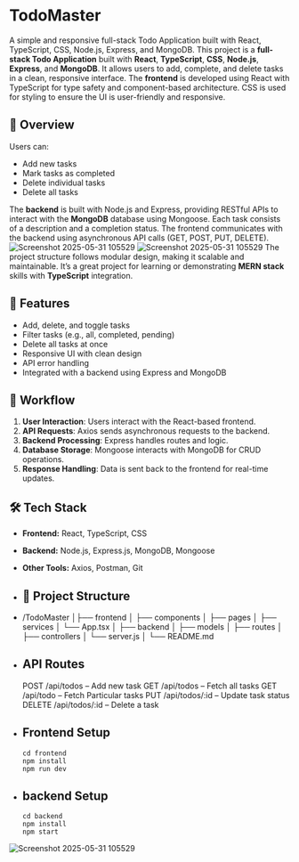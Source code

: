 # TodoMaster

A simple and responsive full-stack Todo Application built with React, TypeScript, CSS, Node.js, Express, and MongoDB.
This project is a **full-stack Todo Application** built with **React**, **TypeScript**, **CSS**, **Node.js**, **Express**, and **MongoDB**.
It allows users to add, complete, and delete tasks in a clean, responsive interface.
The **frontend** is developed using React with TypeScript for type safety and component-based architecture.
CSS is used for styling to ensure the UI is user-friendly and responsive.

## 🧾 Overview

Users can:
* Add new tasks
* Mark tasks as completed
* Delete individual tasks
* Delete all tasks

The **backend** is built with Node.js and Express, providing RESTful APIs to interact with the **MongoDB** database using Mongoose. 
Each task consists of a description and a completion status.
The frontend communicates with the backend using asynchronous API calls (GET, POST, PUT, DELETE). 
![Screenshot 2025-05-31 105529](https://github.com/user-attachments/assets/db7b8c1b-4f50-46f8-92ad-a4f80aed0c3a)
![Screenshot 2025-05-31 105529](https://github.com/user-attachments/assets/2ed2d734-c439-488c-a76b-9957b9a71b6e)
The project structure follows modular design, making it scalable and maintainable.
It’s a great project for learning or demonstrating **MERN stack** skills with **TypeScript** integration.

## 🚀 Features

- Add, delete, and toggle tasks
- Filter tasks (e.g., all, completed, pending)
- Delete all tasks at once
- Responsive UI with clean design
- API error handling
- Integrated with a backend using Express and MongoDB

## 🔄 Workflow
1. **User Interaction**: Users interact with the React-based frontend.
2. **API Requests**: Axios sends asynchronous requests to the backend.
3. **Backend Processing**: Express handles routes and logic.
4. **Database Storage**: Mongoose interacts with MongoDB for CRUD operations.
5. **Response Handling**: Data is sent back to the frontend for real-time updates.

## 🛠️ Tech Stack

- **Frontend:** React, TypeScript, CSS
- **Backend:** Node.js, Express.js, MongoDB, Mongoose
- **Other Tools:** Axios, Postman, Git

- ## 📂 Project Structure
- /TodoMaster
│├── frontend
│ ├── components
│ ├── pages
│ ├── services
│ └── App.tsx
│
├── backend
│ ├── models
│ ├── routes
│ ├── controllers
│ └── server.js
│
└── README.md


- ## API Routes
  POST /api/todos – Add new task
  GET /api/todos – Fetch all tasks
  GET /api/todo – Fetch Particular   tasks
  PUT /api/todos/:id – Update task status
  DELETE /api/todos/:id – Delete a task


- ## Frontend Setup 
      cd frontend
      npm install
      npm run dev

  
- ## backend Setup
      cd backend
      npm install
      npm start

  

  
![Screenshot 2025-05-31 105529](https://github.com/user-attachments/assets/b0e972f1-e306-4815-8028-b02c615080ed)
